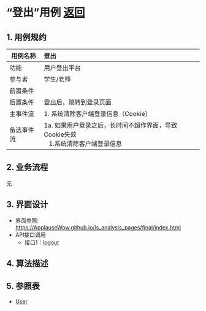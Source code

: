 # “登出”用例 [返回](../README.md)

## 1. 用例规约

|用例名称|登出|
|-------|:-------------|
|功能|用户登出平台|
|参与者|学生/老师|
|前置条件| |
|后置条件|登出后，跳转到登录页面|
|主事件流| 1. 系统清除客户端登录信息（Cookie）|
|备选事件流|1a. 如果用户登录之后，长时间不超作界面，导致Cookie失效 <br/>&nbsp;&nbsp; 1.系统清除客户端登录信息|

## 2. 业务流程
无

## 3. 界面设计
- 界面参照: https://ApplauseWow.github.io/is_analysis_pages/final/index.html
- API接口调用
    - 接口1：[logout](../interface/logout.md)

## 4. 算法描述
    
## 5. 参照表

- [User](../DataTables.md/#USERS)

